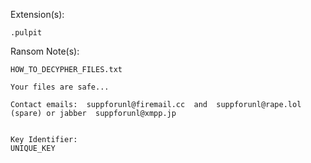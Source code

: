 Extension(s): 
```
.pulpit
```
Ransom Note(s): 
```
HOW_TO_DECYPHER_FILES.txt
```
```
Your files are safe...

Contact emails:  suppforunl@firemail.cc  and  suppforunl@rape.lol (spare) or jabber  suppforunl@xmpp.jp


Key Identifier:
UNIQUE_KEY
```
